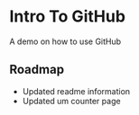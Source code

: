 # Intro To GitHub
A demo on how to use GitHub


## Roadmap
* Updated readme information
* Updated um counter page